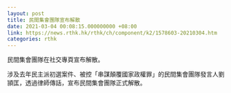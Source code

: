 ```yaml
---
layout: post
title: 民間集會團隊宣布解散
date: 2021-03-04 00:08:15.000000000 +08:00
link: https://news.rthk.hk/rthk/ch/component/k2/1578603-20210304.htm
categories: rthk
---
```


民間集會團隊在社交專頁宣布解散。

涉及去年民主派初選案件、被控「串謀顛覆國家政權罪」的民間集會團隊發言人劉頴匡，透過律師傳話，宣布民間集會團隊正式解散。
